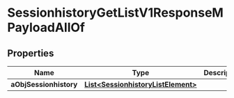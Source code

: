 

# SessionhistoryGetListV1ResponseMPayloadAllOf

## Properties

Name | Type | Description | Notes
------------ | ------------- | ------------- | -------------
**aObjSessionhistory** | [**List&lt;SessionhistoryListElement&gt;**](SessionhistoryListElement.md) |  | 




